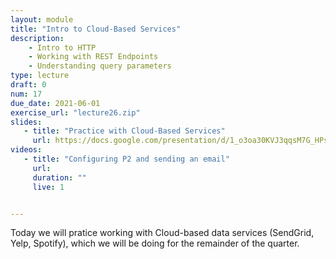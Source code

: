 ```yaml
---
layout: module
title: "Intro to Cloud-Based Services"
description:
    - Intro to HTTP
    - Working with REST Endpoints
    - Understanding query parameters
type: lecture
draft: 0
num: 17
due_date: 2021-06-01
exercise_url: "lecture26.zip"
slides:
   - title: "Practice with Cloud-Based Services"
     url: https://docs.google.com/presentation/d/1_o3oa30KVJ3qqsM7G_HPsKRUsw7RiiqoyKLGdaS7q6A/edit?usp=sharing
videos:
   - title: "Configuring P2 and sending an email"
     url: 
     duration: ""
     live: 1


---
```


Today we will pratice working with Cloud-based data services (SendGrid, Yelp, Spotify), which we will be doing for the remainder of the quarter.